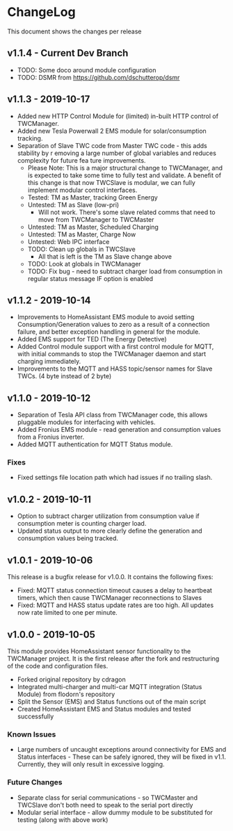 # ChangeLog

This document shows the changes per release

## v1.1.4 - Current Dev Branch

  * TODO: Some doco around module configuration
  * TODO: DSMR from https://github.com/dschutterop/dsmr

## v1.1.3 - 2019-10-17

  * Added new HTTP Control Module for (limited) in-built HTTP control of TWCManager.
  * Added new Tesla Powerwall 2 EMS module for solar/consumption tracking.
  * Separation of Slave TWC code from Master TWC code - this adds stability by r
emoving a large number of global variables and reduces complexity for future fea
ture improvements.
     * Please Note: This is a major structural change to TWCManager, and is expected to take some time to fully test and validate. A benefit of this change is that now TWCSlave is modular, we can fully implement modular control interfaces.
     * Tested: TM as Master, tracking Green Energy
     * Untested: TM as Slave (low-pri)
        * Will not work. There's some slave related comms that need to move from TWCManager to TWCMaster
     * Untested: TM as Master, Scheduled Charging
     * Untested: TM as Master, Charge Now
     * Untested: Web IPC interface
     * TODO: Clean up globals in TWCSlave
       * All that is left is the TM as Slave change above
     * TODO: Look at globals in TWCManager
     * TODO: Fix bug - need to subtract charger load from consumption in regular status message IF option is enabled

## v1.1.2 - 2019-10-14

  * Improvements to HomeAssistant EMS module to avoid setting Consumption/Generation values to zero as a result of a connection failure, and better exception handling in general for the module.
  * Added EMS support for TED (The Energy Detective)
  * Added Control module support with a first control module for MQTT, with initial commands to stop the TWCManager daemon and start charging immediately.
  * Improvements to the MQTT and HASS topic/sensor names for Slave TWCs. (4 byte instead of 2 byte)

## v1.1.0 - 2019-10-12

  * Separation of Tesla API class from TWCManager code, this allows pluggable modules for interfacing with vehicles.
  * Added Fronius EMS module - read generation and consumption values from a Fronius inverter.
  * Added MQTT authentication for MQTT Status module.
  
### Fixes

  * Fixed settings file location path which had issues if no trailing slash.

## v1.0.2 - 2019-10-11

  * Option to subtract charger utilization from consumption value if consumption meter is counting charger load.
  * Updated status output to more clearly define the generation and consumption values being tracked.

## v1.0.1 - 2019-10-06

This release is a bugfix release for v1.0.0. It contains the following fixes:

  * Fixed: MQTT status connection timeout causes a delay to heartbeat timers, which then cause TWCManager reconnections to Slaves
  * Fixed: MQTT and HASS status update rates are too high. All updates now rate limited to one per minute.

## v1.0.0 - 2019-10-05

This module provides HomeAssistant sensor functionality to the TWCManager project. It is the first release after the fork and restructuring of the code and configuration files.

  * Forked original repository by cdragon
  * Integrated multi-charger and multi-car MQTT integration (Status Module) from flodorn's repository
  * Split the Sensor (EMS) and Status functions out of the main script
  * Created HomeAssistant EMS and Status modules and tested successfully
  
### Known Issues

  * Large numbers of uncaught exceptions around connectivity for EMS and Status interfaces - These can be safely ignored, they will be fixed in v1.1. Currently, they will only result in excessive logging.
  
### Future Changes

  * Separate class for serial communications - so TWCMaster and TWCSlave don't both need to speak to the serial port directly
  * Modular serial interface - allow dummy module to be substituted for testing (along with above work)
